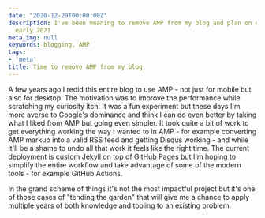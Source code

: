 ```yaml
---
date: "2020-12-29T00:00:00Z"
description: I've been meaning to remove AMP from my blog and plan on doing it in
  early 2021.
meta_img: null
keywords: blogging, AMP
tags:
- 'meta'
title: Time to remove AMP from my blog
---
```

A few years ago I redid this entire blog to use AMP - not just for mobile but also for desktop. The motivation was to improve the performance while scratching my curiosity itch. It was a fun experiment but these days I'm more averse to Google's dominance and think I can do even better by taking what I liked from AMP but going even simpler. It took quite a bit of work to get everything working the way I wanted to in AMP - for example converting AMP markup into a valid RSS feed and getting Disqus working - and while it'll be a shame to undo all that work it feels like the right time. The current deployment is custom Jekyll on top of GitHub Pages but I'm hoping to simplify the entire workflow and take advantage of some of the modern tools - for example GitHub Actions.

In the grand scheme of things it's not the most impactful project but it's one of those cases of "tending the garden" that will give me a chance to apply multiple years of both knowledge and tooling to an existing problem.
